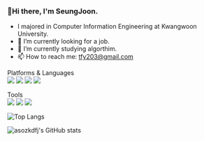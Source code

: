### 🌟Hi there, I'm SeungJoon.
- I majored in Computer Information Engineering at Kwangwoon University.  
- 🔭 I’m currently looking for a job.  
- 🌱 I’m currently studying algorthim.  
- 📫 How to reach me: tfy203@gmail.com  

<!--
**asozkdfj/asozkdfj** is a ✨ _special_ ✨ repository because its `README.md` (this file) appears on your GitHub profile.

Here are some ideas to get you started:

- 🔭 I’m currently working on ...
- 🌱 I’m currently learning ...
- 👯 I’m looking to collaborate on ...
- 🤔 I’m looking for help with ...
- 💬 Ask me about ...
- 
- 😄 Pronouns: ...
- ⚡ Fun fact: ...
-->

Platforms & Languages  
<img src="https://img.shields.io/badge/C-A8B9CC?style=flat-square&logo=C&logoColor=white"/> <img src="https://img.shields.io/badge/C++-00599C?style=flat-square&logo=C++&logoColor=white"/> <img src="https://img.shields.io/badge/Python-3776AB?style=flat-square&logo=Python&logoColor=white"/> <img src="https://img.shields.io/badge/Verilog-9999FF?style=flat-square&logo=Verilog&logoColor=white"/> 

Tools  
<img src="https://img.shields.io/badge/Ubuntu-E95420?style=flat-square&logo=Ubuntu&logoColor=white"/>
<img src="https://img.shields.io/badge/Windows-0078D6?style=flat-square&logo=Windows&logoColor=white"/>
<img src="https://img.shields.io/badge/Github-181717?style=flat-square&logo=Github&logoColor=white"/>  


<!--[![Solved.ac Profile](http://mazassumnida.wtf/api/generate_badge?boj=asozkdfj)](https://solved.ac/asozkdfj)-->

![Top Langs](https://github-readme-stats.vercel.app/api/top-langs/?username=asozkdfj&layout=&theme=dark)

![asozkdfj's GitHub stats](https://github-readme-stats.vercel.app/api?username=asozkdfj&show_icons=true&theme=radical)

